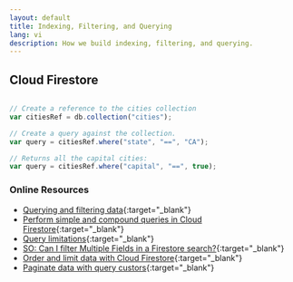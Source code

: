 ```yaml
---
layout: default
title: Indexing, Filtering, and Querying
lang: vi
description: How we build indexing, filtering, and querying.
---
```


## Cloud Firestore

```javascript

// Create a reference to the cities collection
var citiesRef = db.collection("cities");

// Create a query against the collection.
var query = citiesRef.where("state", "==", "CA");

// Returns all the capital cities:
var query = citiesRef.where("capital", "==", true);
```

### Online Resources

* [Querying and filtering data](https://cloud.google.com/firestore/docs/query-data/queries){:target="_blank"}
* [Perform simple and compound queries in Cloud Firestore](https://firebase.google.com/docs/firestore/query-data/queries){:target="_blank"}
* [Query limitations](https://firebase.google.com/docs/firestore/query-data/queries#query_limitations){:target="_blank"}
* [SO: Can I filter Multiple Fields in a Firestore search?](https://stackoverflow.com/questions/52277456/can-i-filter-multiple-fields-in-a-firestore-search){:target="_blank"}
* [Order and limit data with Cloud Firestore](https://firebase.google.com/docs/firestore/query-data/order-limit-data){:target="_blank"}
* [Paginate data with query custors](https://firebase.google.com/docs/firestore/query-data/query-cursors){:target="_blank"}